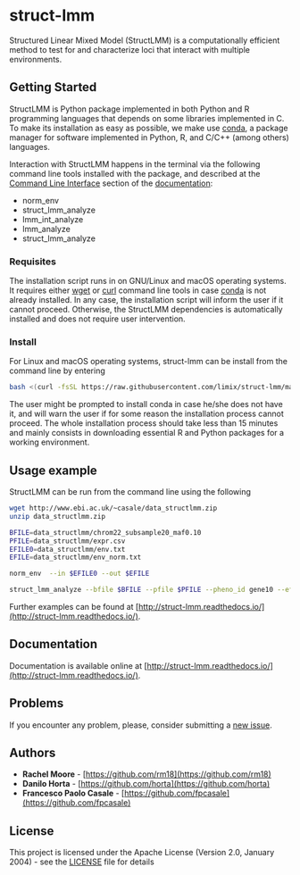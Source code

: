 # struct-lmm

Structured Linear Mixed Model (StructLMM) is a computationally efficient method
to test for and characterize loci that interact with multiple environments.

## Getting Started

StructLMM is Python package implemented in both Python and R programming
languages that depends on some libraries implemented in C.
To make its installation as easy as possible, we make use
[conda](https://conda.io/), a package manager for software implemented in
Python, R, and C/C++ (among others) languages.

Interaction with StructLMM happens in the terminal via the following command
line tools installed with the package, and described at the [Command Line Interface](http://struct-lmm.readthedocs.io/en/latest/commandline.html)
section of the [documentation](http://struct-lmm.readthedocs.io/):

- norm_env
- struct_lmm_analyze
- lmm_int_analyze
- lmm_analyze
- struct_lmm_analyze


### Requisites

The installation script runs in on GNU/Linux and macOS operating systems.
It requires either [wget](https://www.gnu.org/software/wget/) or
[curl](https://curl.haxx.se/) command line tools in case
[conda](https://conda.io/) is not already installed.
In any case, the installation script will inform the user if it cannot proceed.
Otherwise, the StructLMM dependencies is automatically installed and does not
require user intervention.

### Install

For Linux and macOS operating systems, struct-lmm can be install from the
command line by entering

```bash
bash <(curl -fsSL https://raw.githubusercontent.com/limix/struct-lmm/master/install)
```

The user might be prompted to install conda in case he/she does not have
it, and will warn the user if for some reason the installation process cannot
proceed.
The whole installation process should take less than 15 minutes and mainly
consists in downloading essential R and Python packages for a working
environment.


## Usage example

StructLMM can be run from the command line using the following

```bash
wget http://www.ebi.ac.uk/~casale/data_structlmm.zip
unzip data_structlmm.zip

BFILE=data_structlmm/chrom22_subsample20_maf0.10
PFILE=data_structlmm/expr.csv
EFILE0=data_structlmm/env.txt
EFILE=data_structlmm/env_norm.txt

norm_env  --in $EFILE0 --out $EFILE

struct_lmm_analyze --bfile $BFILE --pfile $PFILE --pheno_id gene10 --efile $EFILE --ofile out/results.res --idx_start 0 --idx_end 1000 --batch_size 100 --unique_variants
```
Further examples can be found at [http://struct-lmm.readthedocs.io/](http://struct-lmm.readthedocs.io/).

## Documentation

Documentation is available online at
[http://struct-lmm.readthedocs.io/](http://struct-lmm.readthedocs.io/).

## Problems

If you encounter any problem, please, consider submitting a [new issue](https://github.com/limix/struct-lmm/issues/new).

## Authors

* **Rachel Moore** - [https://github.com/rm18](https://github.com/rm18)
* **Danilo Horta** - [https://github.com/horta](https://github.com/horta)
* **Francesco Paolo Casale** - [https://github.com/fpcasale](https://github.com/fpcasale)


## License

This project is licensed under the Apache License (Version 2.0, January 2004) -
see the [LICENSE](LICENSE) file for details
